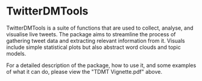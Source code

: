 # TwitterDMTools
TwitterDMTools is a suite of functions that are used to collect, analyse, and visualise live tweets. The package aims to streamline the process of gathering tweet data and extracting relevant information from it. Visuals include simple statistical plots but also abstract word clouds and topic models. 

For a detailed description of the package, how to use it, and some examples of what it can do, please view the "TDMT Vignette.pdf" above.
